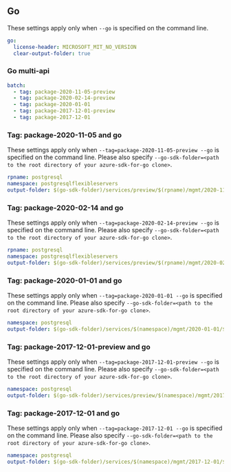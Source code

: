 ## Go

These settings apply only when `--go` is specified on the command line.

``` yaml $(go)
go:
  license-header: MICROSOFT_MIT_NO_VERSION
  clear-output-folder: true
```

### Go multi-api

``` yaml $(go) && $(multiapi)
batch:
  - tag: package-2020-11-05-preview
  - tag: package-2020-02-14-preview
  - tag: package-2020-01-01
  - tag: package-2017-12-01-preview
  - tag: package-2017-12-01
```

### Tag: package-2020-11-05 and go

These settings apply only when `--tag=package-2020-11-05-preview --go` is specified on the command line.
Please also specify `--go-sdk-folder=<path to the root directory of your azure-sdk-for-go clone>`.

``` yaml $(tag) == 'package-2020-11-05-preview' && $(go)
rpname: postgresql
namespace: postgresqlflexibleservers
output-folder: $(go-sdk-folder)/services/preview/$(rpname)/mgmt/2020-11-05-preview/$(namespace)
```

### Tag: package-2020-02-14 and go

These settings apply only when `--tag=package-2020-02-14-preview --go` is specified on the command line.
Please also specify `--go-sdk-folder=<path to the root directory of your azure-sdk-for-go clone>`.

``` yaml $(tag) == 'package-2020-02-14-preview' && $(go)
rpname: postgresql
namespace: postgresqlflexibleservers
output-folder: $(go-sdk-folder)/services/preview/$(rpname)/mgmt/2020-02-14-preview/$(namespace)
```

### Tag: package-2020-01-01 and go

These settings apply only when `--tag=package-2020-01-01 --go` is specified on the command line.
Please also specify `--go-sdk-folder=<path to the root directory of your azure-sdk-for-go clone>`.

``` yaml $(tag) == 'package-2020-01-01' && $(go)
namespace: postgresql
output-folder: $(go-sdk-folder)/services/$(namespace)/mgmt/2020-01-01/$(namespace)
```

### Tag: package-2017-12-01-preview and go

These settings apply only when `--tag=package-2017-12-01-preview --go` is specified on the command line.
Please also specify `--go-sdk-folder=<path to the root directory of your azure-sdk-for-go clone>`.

``` yaml $(tag) == 'package-2017-12-01-preview' && $(go)
namespace: postgresql
output-folder: $(go-sdk-folder)/services/preview/$(namespace)/mgmt/2017-12-01-preview/$(namespace)
```

### Tag: package-2017-12-01 and go

These settings apply only when `--tag=package-2017-12-01 --go` is specified on the command line.
Please also specify `--go-sdk-folder=<path to the root directory of your azure-sdk-for-go clone>`.

``` yaml $(tag) == 'package-2017-12-01' && $(go)
namespace: postgresql
output-folder: $(go-sdk-folder)/services/$(namespace)/mgmt/2017-12-01/$(namespace)
```